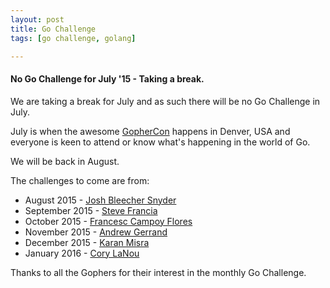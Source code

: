 ```yaml
---
layout: post
title: Go Challenge
tags: [go challenge, golang]

---
```


#### No Go Challenge for July '15 - Taking a break.

We are taking a break for July and as such there will be no Go Challenge in July.

July is when the awesome [GopherCon](http://gophercon.com/) happens in Denver, USA and everyone is keen to attend or know what's happening in the world of Go.

We will be back in August.

The challenges to come are from:

* August 2015 - [Josh Bleecher Snyder](http://www.gophercon.in/blog/2015/02/13/josh/)
* September 2015 - [Steve Francia](https://www.linkedin.com/in/stevefrancia)
* October 2015 - [Francesc Campoy Flores](https://www.linkedin.com/in/campoy)
* November 2015 - [Andrew Gerrand](https://plus.google.com/+AndrewGerrand/about)
* December 2015 - [Karan Misra](https://www.sostronk.com/)
* January 2016 - [Cory LaNou](https://www.linkedin.com/in/corylanou)

Thanks to all the Gophers for their interest in the monthly Go Challenge.
